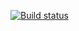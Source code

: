 [![Build status](https://ci.appveyor.com/api/projects/status/cacgsa0o2hst6phr?svg=true)](https://ci.appveyor.com/project/AnnaSolozobova/selenide1)